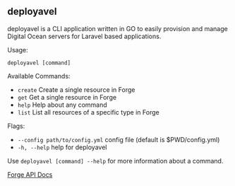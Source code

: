 ## deployavel

deployavel is a CLI application written in GO to
easily provision and manage Digital Ocean servers for Laravel based applications.

Usage:
  
  ```deployavel [command]```

Available Commands:

  - ```create``` Create a single resource in Forge
  - ```get``` Get a single resource in Forge
  - ```help``` Help about any command
  - ```list``` List all resources of a specific type in Forge

Flags:

  - ```--config path/to/config.yml``` config file (default is $PWD/config.yml)
  - ```-h, --help``` help for deployavel

Use ```deployavel [command] --help``` for more information about a command.

[Forge API Docs](https://forge.laravel.com/api-documentation)